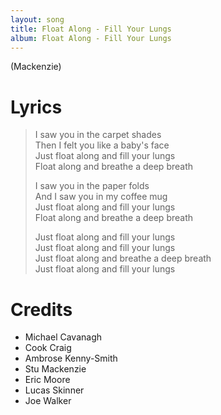 ```yaml
---
layout: song
title: Float Along - Fill Your Lungs
album: Float Along - Fill Your Lungs
---
```


(Mackenzie)

# Lyrics

> I saw you in the carpet shades  
> Then I felt you like a baby's face  
> Just float along and fill your lungs  
> Float along and breathe a deep breath  
>  
> I saw you in the paper folds  
> And I saw you in my coffee mug  
> Just float along and fill your lungs  
> Float along and breathe a deep breath  
>  
> Just float along and fill your lungs  
> Just float along and fill your lungs  
> Just float along and breathe a deep breath  
> Just float along and fill your lungs  

# Credits

* Michael Cavanagh
* Cook Craig
* Ambrose Kenny-Smith
* Stu Mackenzie
* Eric Moore
* Lucas Skinner
* Joe Walker
